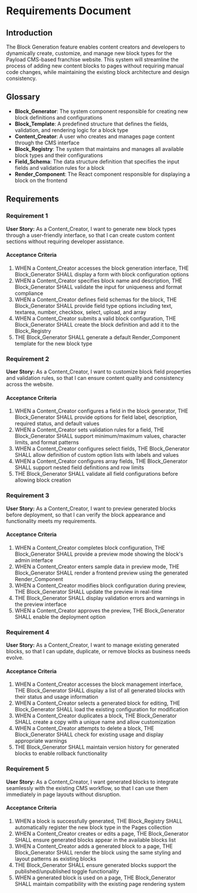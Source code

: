 # Requirements Document

## Introduction

The Block Generation feature enables content creators and developers to dynamically create, customize, and manage new block types for the Payload CMS-based franchise website. This system will streamline the process of adding new content blocks to pages without requiring manual code changes, while maintaining the existing block architecture and design consistency.

## Glossary

- **Block_Generator**: The system component responsible for creating new block definitions and configurations
- **Block_Template**: A predefined structure that defines the fields, validation, and rendering logic for a block type
- **Content_Creator**: A user who creates and manages page content through the CMS interface
- **Block_Registry**: The system that maintains and manages all available block types and their configurations
- **Field_Schema**: The data structure definition that specifies the input fields and validation rules for a block
- **Render_Component**: The React component responsible for displaying a block on the frontend

## Requirements

### Requirement 1

**User Story:** As a Content_Creator, I want to generate new block types through a user-friendly interface, so that I can create custom content sections without requiring developer assistance.

#### Acceptance Criteria

1. WHEN a Content_Creator accesses the block generation interface, THE Block_Generator SHALL display a form with block configuration options
2. WHEN a Content_Creator specifies block name and description, THE Block_Generator SHALL validate the input for uniqueness and format compliance
3. WHEN a Content_Creator defines field schemas for the block, THE Block_Generator SHALL provide field type options including text, textarea, number, checkbox, select, upload, and array
4. WHEN a Content_Creator submits a valid block configuration, THE Block_Generator SHALL create the block definition and add it to the Block_Registry
5. THE Block_Generator SHALL generate a default Render_Component template for the new block type

### Requirement 2

**User Story:** As a Content_Creator, I want to customize block field properties and validation rules, so that I can ensure content quality and consistency across the website.

#### Acceptance Criteria

1. WHEN a Content_Creator configures a field in the block generator, THE Block_Generator SHALL provide options for field label, description, required status, and default values
2. WHEN a Content_Creator sets validation rules for a field, THE Block_Generator SHALL support minimum/maximum values, character limits, and format patterns
3. WHEN a Content_Creator configures select fields, THE Block_Generator SHALL allow definition of custom option lists with labels and values
4. WHEN a Content_Creator configures array fields, THE Block_Generator SHALL support nested field definitions and row limits
5. THE Block_Generator SHALL validate all field configurations before allowing block creation

### Requirement 3

**User Story:** As a Content_Creator, I want to preview generated blocks before deployment, so that I can verify the block appearance and functionality meets my requirements.

#### Acceptance Criteria

1. WHEN a Content_Creator completes block configuration, THE Block_Generator SHALL provide a preview mode showing the block's admin interface
2. WHEN a Content_Creator enters sample data in preview mode, THE Block_Generator SHALL render a frontend preview using the generated Render_Component
3. WHEN a Content_Creator modifies block configuration during preview, THE Block_Generator SHALL update the preview in real-time
4. THE Block_Generator SHALL display validation errors and warnings in the preview interface
5. WHEN a Content_Creator approves the preview, THE Block_Generator SHALL enable the deployment option

### Requirement 4

**User Story:** As a Content_Creator, I want to manage existing generated blocks, so that I can update, duplicate, or remove blocks as business needs evolve.

#### Acceptance Criteria

1. WHEN a Content_Creator accesses the block management interface, THE Block_Generator SHALL display a list of all generated blocks with their status and usage information
2. WHEN a Content_Creator selects a generated block for editing, THE Block_Generator SHALL load the existing configuration for modification
3. WHEN a Content_Creator duplicates a block, THE Block_Generator SHALL create a copy with a unique name and allow customization
4. WHEN a Content_Creator attempts to delete a block, THE Block_Generator SHALL check for existing usage and display appropriate warnings
5. THE Block_Generator SHALL maintain version history for generated blocks to enable rollback functionality

### Requirement 5

**User Story:** As a Content_Creator, I want generated blocks to integrate seamlessly with the existing CMS workflow, so that I can use them immediately in page layouts without disruption.

#### Acceptance Criteria

1. WHEN a block is successfully generated, THE Block_Registry SHALL automatically register the new block type in the Pages collection
2. WHEN a Content_Creator creates or edits a page, THE Block_Generator SHALL ensure generated blocks appear in the available blocks list
3. WHEN a Content_Creator adds a generated block to a page, THE Block_Generator SHALL render the block using the same styling and layout patterns as existing blocks
4. THE Block_Generator SHALL ensure generated blocks support the published/unpublished toggle functionality
5. WHEN a generated block is used on a page, THE Block_Generator SHALL maintain compatibility with the existing page rendering system

